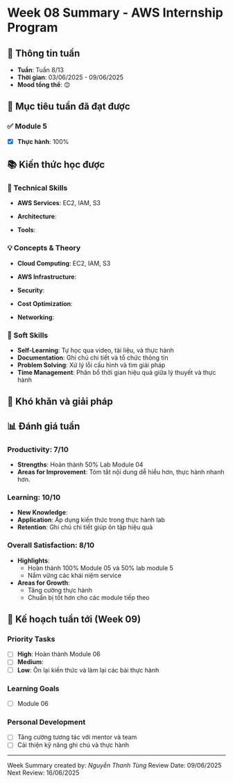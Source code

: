 # Week 08 Summary - AWS Internship Program

## 📅 Thông tin tuần
- **Tuần**: Tuần 8/13
- **Thời gian**: 03/06/2025 - 09/06/2025
- **Mood tổng thể**: 😊 

## 🎯 Mục tiêu tuần đã đạt được

### ✅ Module 5
- [x] **Thực hành**: 100%

## 📚 Kiến thức học được

### 🔧 Technical Skills
- **AWS Services**: EC2, IAM, S3

- **Architecture**: 

- **Tools**: 


### 💡 Concepts & Theory
- **Cloud Computing**:   EC2, IAM, S3

- **AWS Infrastructure**: 
- **Security**: 
- **Cost Optimization**: 
- **Networking**: 

### 🤝 Soft Skills
- **Self-Learning**: Tự học qua video, tài liệu, và thực hành
- **Documentation**: Ghi chú chi tiết và tổ chức thông tin
- **Problem Solving**: Xử lý lỗi cấu hình và tìm giải pháp
- **Time Management**: Phân bổ thời gian hiệu quả giữa lý thuyết và thực hành

## 🚧 Khó khăn và giải pháp


## 📊 Đánh giá tuần

### Productivity: 7/10
- **Strengths**: Hoàn thành 50% Lab Module 04
- **Areas for Improvement**: Tóm tắt nội dung dễ hiểu hơn, thực hành nhanh hơn.

### Learning: 10/10
- **New Knowledge**:   
- **Application**: Áp dụng kiến thức trong thực hành lab
- **Retention**: Ghi chú chi tiết giúp ôn tập hiệu quả

### Overall Satisfaction: 8/10
- **Highlights**: 
  - Hoàn thành 100% Module 05 và 50% lab module 5
  - Nắm vững các khái niệm service
- **Areas for Growth**: 
  - Tăng cường thực hành
  - Chuẩn bị tốt hơn cho các module tiếp theo

## 🎯 Kế hoạch tuần tới (Week 09)

### Priority Tasks
- [ ] **High**: Hoàn thành Module 06
- [ ] **Medium**: 
- [ ] **Low**: Ôn lại kiến thức và làm lại các bài thực hành

### Learning Goals
- [ ] Module 06

### Personal Development
- [ ] Tăng cường tương tác với mentor và team
- [ ] Cải thiện kỹ năng ghi chú và thực hành

---
Week Summary created by: *Nguyễn Thanh Tùng*
Review Date: 09/06/2025  
Next Review: 16/06/2025
